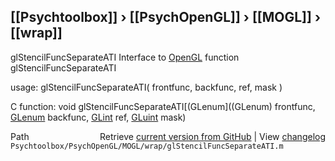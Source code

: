 ## [[Psychtoolbox]] &#8250; [[PsychOpenGL]] &#8250; [[MOGL]] &#8250; [[wrap]]

glStencilFuncSeparateATI  Interface to [OpenGL](OpenGL) function glStencilFuncSeparateATI  
  
usage:  glStencilFuncSeparateATI( frontfunc, backfunc, ref, mask )  
  
C function:  void glStencilFuncSeparateATI[(GLenum]((GLenum) frontfunc, [GLenum](GLenum) backfunc, [GLint](GLint) ref, [GLuint](GLuint) mask)  




<div class="code_header" style="text-align:right;">
  <span style="float:left;">Path&nbsp;&nbsp;</span> <span class="counter">Retrieve <a href=
  "https://raw.github.com/Psychtoolbox-3/Psychtoolbox-3/beta/Psychtoolbox/PsychOpenGL/MOGL/wrap/glStencilFuncSeparateATI.m">current version from GitHub</a> | View <a href=
  "https://github.com/Psychtoolbox-3/Psychtoolbox-3/commits/beta/Psychtoolbox/PsychOpenGL/MOGL/wrap/glStencilFuncSeparateATI.m">changelog</a></span>
</div>
<div class="code">
  <code>Psychtoolbox/PsychOpenGL/MOGL/wrap/glStencilFuncSeparateATI.m</code>
</div>


